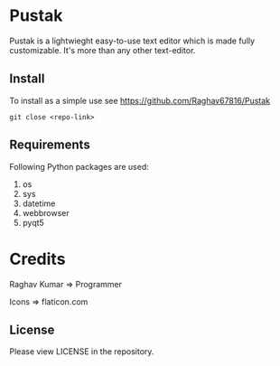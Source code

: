 # Pustak

Pustak is a lightwieght easy-to-use text editor which is made fully customizable. It's more than any other text-editor.

## Install
To install as a simple use see     https://github.com/Raghav67816/Pustak
```
git close <repo-link>
```

## Requirements
Following Python packages are used:

1. os
2. sys
3. datetime
4. webbrowser
5. pyqt5

# Credits
Raghav Kumar => Programmer

Icons => flaticon.com



## License
Please view LICENSE in the repository.

